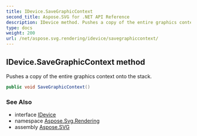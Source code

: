 ```yaml
---
title: IDevice.SaveGraphicContext
second_title: Aspose.SVG for .NET API Reference
description: IDevice method. Pushes a copy of the entire graphics context onto the stack
type: docs
weight: 200
url: /net/aspose.svg.rendering/idevice/savegraphiccontext/
---
```

## IDevice.SaveGraphicContext method

Pushes a copy of the entire graphics context onto the stack.

```csharp
public void SaveGraphicContext()
```

### See Also

* interface [IDevice](../)
* namespace [Aspose.Svg.Rendering](../../idevice/)
* assembly [Aspose.SVG](../../../)
